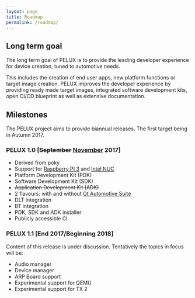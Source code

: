 ```yaml
---
layout: page
title: Roadmap
permalink: /roadmap/
---
```


## Long term goal

The long term goal of PELUX is to provide the leading developer experience for
device creation, tuned to automotive needs.

This includes the creation of end user apps, new platform functions or target
image creation. PELUX improves the developer experience by providing ready made
target images, integrated software development kits, open CI/CD blueprint as
well as extensive documentation.

## Milestones

The PELUX project aims to provide biannual releases. The first target being in Autumn 2017.

### PELUX 1.0 [<del>September</del> <ins>November</ins> 2017]
 - Derived from poky
 - Support for [Raspberry PI 3](https://www.raspberrypi.org/products/raspberry-pi-3-model-b/) and [Intel NUC](https://www.intel.com/content/www/us/en/products/boards-kits/nuc.html)
 - Platform Development Kit (PDK)
 - Software Development Kit (SDK)
 - <del>Application Development Kit (ADK)</del>
 - 2 flavours: with and without [Qt Automotive Suite](https://www1.qt.io/qt-automotive-suite/)
 - DLT integration
 - BT integration
 - PDK, SDK and ADK installer
 - Publicly accessible CI
 
### PELUX 1.1 [End 2017/Beginning 2018]
Content of this release is under discussion. Tentatively the topics in focus will be:
- Audio manager
- Device manager
- ARP Board support
- Experimental support for QEMU
- Experimental support for TX 2
